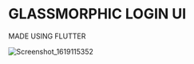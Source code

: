 # GLASSMORPHIC LOGIN UI 

MADE USING FLUTTER


![Screenshot_1619115352](https://user-images.githubusercontent.com/71515264/115765916-f38db500-a3c4-11eb-85ab-b0bebf54cc71.png)
